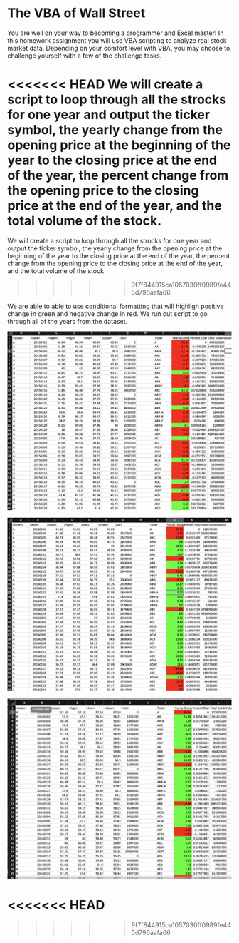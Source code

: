 # The VBA of Wall Street

You are well on your way to becoming a programmer and Excel master! In this homework assignment you will use VBA scripting to analyze real stock market data. Depending on your comfort level with VBA, you may choose to challenge yourself with a few of the challenge tasks.

<<<<<<< HEAD
We will create a script to loop through all the strocks for one year and output the ticker symbol, the yearly change from the opening price at the beginning of the year to the closing price at the end of the year, the percent change from the opening price to the closing price at the end of the year, and the total volume of the stock.
=======
We will create a script to loop through all the strocks for one year and output the ticker symbol, the yearly change from the opening price at the beginning of the year to the closing price at the end of the year, the percent change from the opening price to the closing price at the end of the year, and the total volume of the stock
>>>>>>> 9f7f844915ca1057030ff0989fe445d796aafa66

We are able to able to use conditional formatting that will highligh positive change in green and negative change in red. We run out script to go through all of the years from the dataset. 

![Alt text](/VBA_Challenge/2015VBAChallenge.png?raw=true "Optional Title")

![Alt text](/VBA_Challenge/2016VBAChallenge.png?raw=true "Optional Title")

![Alt text](/VBA_Challenge/screenshot.png?raw=true "Optional Title")

<<<<<<< HEAD
=======


>>>>>>> 9f7f844915ca1057030ff0989fe445d796aafa66
